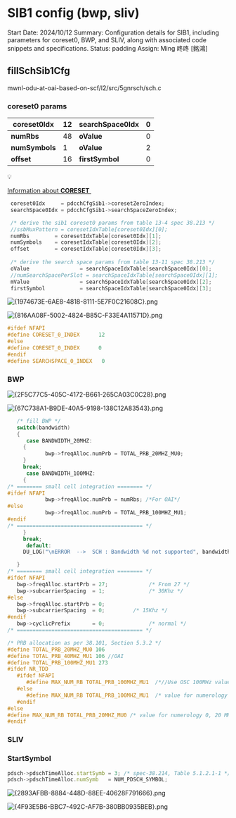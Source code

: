 # SIB1 config (bwp, sliv)

Start Date: 2024/10/12
Summary: Configuration details for SIB1, including parameters for coreset0, BWP, and SLIV, along with associated code snippets and specifications.
Status: padding
Assign: Ming 咚咚 [銘鴻]

## **fillSchSib1Cfg**

mwnl-odu-at-oai-based-on-scf/l2/src/5gnrsch/sch.c 

### **coreset0 params**

| **coreset0Idx**  | 12 | **searchSpace0Idx**  | 0 |
| --- | --- | --- | --- |
| **numRbs**  | 48 | **oValue**  | 0 |
| **numSymbols**  | 1 | **oValue**  | 2 |
| **offset** | 16 | **firstSymbol**  | 0 |

<aside>
💡

[Information about **CORESET** ](https://www.notion.so/Information-about-CORESET-12110098314381ff98a6cb9b8698f6ba?pvs=21) 

</aside>

```c
 coreset0Idx     = pdcchCfgSib1->coresetZeroIndex;
 searchSpace0Idx = pdcchCfgSib1->searchSpaceZeroIndex;

 /* derive the sib1 coreset0 params from table 13-4 spec 38.213 */
 //ssbMuxPattern = coresetIdxTable[coreset0Idx][0];
 numRbs        = coresetIdxTable[coreset0Idx][1];
 numSymbols    = coresetIdxTable[coreset0Idx][2];
 offset        = coresetIdxTable[coreset0Idx][3];
 
 /* derive the search space params from table 13-11 spec 38.213 */
 oValue                = searchSpaceIdxTable[searchSpace0Idx][0];
 //numSearchSpacePerSlot = searchSpaceIdxTable[searchSpace0Idx][1];
 mValue                = searchSpaceIdxTable[searchSpace0Idx][2];
 firstSymbol           = searchSpaceIdxTable[searchSpace0Idx][3];
```

![{1974673E-6AE8-4818-8111-5E7F0C21608C}.png](1974673E-6AE8-4818-8111-5E7F0C21608C.png)

![{816AA08F-5002-4824-B85C-F33E4A11571D}.png](816AA08F-5002-4824-B85C-F33E4A11571D.png)

```cpp
#ifdef NFAPI
#define CORESET_0_INDEX      12
#else
#define CORESET_0_INDEX      0
#endif
#define SEARCHSPACE_0_INDEX   0
```

### BWP

![{2F5C77C5-405C-4172-B661-265CA03C0C28}.png](2F5C77C5-405C-4172-B661-265CA03C0C28.png)

![{67C738A1-B9DE-40A5-9198-138C12A83543}.png](67C738A1-B9DE-40A5-9198-138C12A83543.png)

```c
   /* fill BWP */
   switch(bandwidth)
   {
      case BANDWIDTH_20MHZ:
	 {
            bwp->freqAlloc.numPrb = TOTAL_PRB_20MHZ_MU0;
	 }
	 break;
      case BANDWIDTH_100MHZ:
	 {
/* ======== small cell integration ======== */
#ifdef NFAPI
            bwp->freqAlloc.numPrb = numRbs; /*For OAI*/
#else
            bwp->freqAlloc.numPrb = TOTAL_PRB_100MHZ_MU1;
#endif
/* ======================================== */
	 }
	 break;
      default:
	 DU_LOG("\nERROR  -->  SCH : Bandwidth %d not supported", bandwidth);

   }
/* ======== small cell integration ======== */
#ifdef NFAPI
   bwp->freqAlloc.startPrb = 27;             /* From 27 */
   bwp->subcarrierSpacing  = 1;              /* 30Khz */
#else
   bwp->freqAlloc.startPrb = 0;
   bwp->subcarrierSpacing  = 0;         /* 15Khz */
#endif
   bwp->cyclicPrefix       = 0;              /* normal */
/* ======================================== */

```

```c
/* PRB allocation as per 38.101, Section 5.3.2 */
#define TOTAL_PRB_20MHZ_MU0 106
#define TOTAL_PRB_40MHZ_MU1 106 //OAI
#define TOTAL_PRB_100MHZ_MU1 273
#ifdef NR_TDD
   #ifdef NFAPI
      #define MAX_NUM_RB TOTAL_PRB_100MHZ_MU1  /*//Use OSC 100MHz value for numerology 1, 100 MHz */
   #else
      #define MAX_NUM_RB TOTAL_PRB_100MHZ_MU1  /* value for numerology 1, 100 MHz */
   #endif
#else
#define MAX_NUM_RB TOTAL_PRB_20MHZ_MU0 /* value for numerology 0, 20 MHz */
#endif
```

### SLIV

### StartSymbol

```jsx
pdsch->pdschTimeAlloc.startSymb = 3; /* spec-38.214, Table 5.1.2.1-1 */
pdsch->pdschTimeAlloc.numSymb   = NUM_PDSCH_SYMBOL;
```

![{2893AFBB-8884-448D-88EE-40628F791666}.png](2893AFBB-8884-448D-88EE-40628F791666.png)

![{4F93E5B6-BBC7-492C-AF7B-380BB0935BEB}.png](4F93E5B6-BBC7-492C-AF7B-380BB0935BEB.png)
